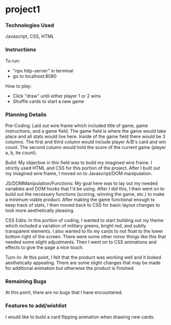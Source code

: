 # project1

### Technologies Used

Javascript, CSS, HTML

### Instructions

To run: 
- "npx http-server" in terminal
- go to localhost:8080

How to play:
- Click "draw" until either player 1 or 2 wins
- Shuffle cards to start a new game


### Planning Details

Pre-Coding: Laid out wire frame which included title of game, game instructions, and a game field. The game field is where the game would take place and all stats would live here. Inside of the game field there would be 3 columns. The first and third column would include player A/B's card and win count. The second column would hold the score of the current game (player a, b, tie count).

Build: My objective in this field was to build my imagined wire frame. I strictly used HTML and CSS for this portion of the project. After I built out my imagined wire frame, I moved on to Javascript/DOM manipulation.

JS/DOMManipulation/Functions: My goal here was to lay out my needed variables and DOM hooks that I'd be using. After I did this, I then went on to build out the necessary functions (scoring, winning the game, etc.) to make a minimum viable product. After making the game functional enough to keep track of stats, I then moved back to CSS for basic layout changes to look more aesthetically pleasing.

CSS Edits: In this portion of coding, I wanted to start building out my theme which included a variation of military greens, bright red, and subtly transparent elements. I also wanted to fix my cards to not float to the lower bottom right of the screen. There were some other minor things like this that needed some slight adjustments. Then I went on to CSS animations and effects to give the page a nice touch.

Turn-In: At this point, I felt that the product was working well and it looked aesthetically appealing. There are some slight changes that may be made for additional animation but otherwise the product is finished.

### Remaining Bugs

At this point, there are no bugs that I have encountered.

### Features to add/wishlist

I would like to build a card flipping animation when drawing new cards.

